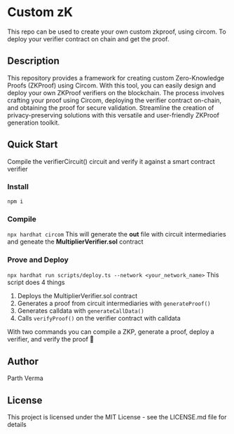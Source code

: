 # Custom zK

This repo can be used to create your own custom zkproof, using circom. To deploy your verifier contract on chain and get the proof.  

## Description

This repository provides a framework for creating custom Zero-Knowledge Proofs (ZKProof) using Circom. With this tool, you can easily design and deploy your own ZKProof verifiers on the blockchain. The process involves crafting your proof using Circom, deploying the verifier contract on-chain, and obtaining the proof for secure validation. Streamline the creation of privacy-preserving solutions with this versatile and user-friendly ZKProof generation toolkit.

## Quick Start
Compile the verifierCircuit() circuit and verify it against a smart contract verifier

### Install
`npm i`

### Compile
`npx hardhat circom` 
This will generate the **out** file with circuit intermediaries and geneate the **MultiplierVerifier.sol** contract

### Prove and Deploy
`npx hardhat run scripts/deploy.ts --network <your_network_name>`
This script does 4 things  
1. Deploys the MultiplierVerifier.sol contract
2. Generates a proof from circuit intermediaries with `generateProof()`
3. Generates calldata with `generateCallData()`
4. Calls `verifyProof()` on the verifier contract with calldata

With two commands you can compile a ZKP, generate a proof, deploy a verifier, and verify the proof 🎉


## Author

Parth Verma

## License

This project is licensed under the MIT License - see the LICENSE.md file for details
